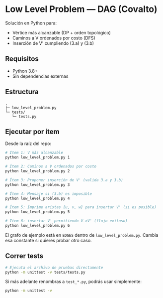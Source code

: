 # Low Level Problem — DAG (Covalto)

Solución en Python para:
- Vértice más alcanzable (DP + orden topológico)
- Caminos a V ordenados por costo (DFS)
- Inserción de V' cumpliendo (3.a) y (3.b)

## Requisitos

- Python 3.8+
- Sin dependencias externas

## Estructura

```
.
├─ low_level_problem.py
└─ tests/
   └─ tests.py
```

## Ejecutar por ítem

Desde la raíz del repo:

```bash
# Ítem 1: V más alcanzable
python low_level_problem.py 1

# Ítem 2: Caminos a V ordenados por costo
python low_level_problem.py 2

# Ítem 3: Proponer inserción de V' (valida 3.a y 3.b)
python low_level_problem.py 3

# Ítem 4: Mensaje si (3.b) es imposible
python low_level_problem.py 4

# Ítem 5: Imprime aristas {u, v, w} para insertar V' (si es posible)
python low_level_problem.py 5

# Item 6: insertar V' permitiendo V->V' (flujo exitoso)
python low_level_problem.py 6   

```

El grafo de ejemplo está en `EDGES` dentro de `low_level_problem.py`. Cambia esa constante si quieres probar otro caso.

## Correr tests

```bash
# Ejecuta el archivo de pruebas directamente
python -m unittest -v tests/tests.py
```

Si más adelante renombras a `test_*.py`, podrás usar simplemente:

```bash
python -m unittest -v
```
